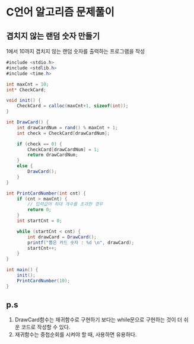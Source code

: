 # C언어 알고리즘 문제풀이

## 겹치지 않는 랜덤 숫자 만들기

1에서 10까지 겹치지 않는 랜덤 숫자를 출력하는 프로그램을 작성

```csharp
#include <stdio.h>
#include <stdlib.h>
#include <time.h>

int maxCnt = 10;
int* CheckCard;

void init() {
	CheckCard = calloc(maxCnt+1, sizeof(int));
}

int DrawCard() {
	int drawCardNum = rand() % maxCnt + 1;
	int check = CheckCard[drawCardNum];

	if (check == 0) {
		CheckCard[drawCardNum] = 1;
		return drawCardNum;
	}
	else {
		DrawCard();
	}
}

int PrintCardNumber(int cnt) {
	if (cnt > maxCnt) {
		// 입력값이 최대 개수를 초과한 경우
		return 0;
	}
	int startCnt = 0;

	while (startCnt < cnt) {
		int drawCard = DrawCard();
		printf("뽑은 카드 숫자 : %d \n", drawCard);
		startCnt++;
	}
}

int main() {
	init();
	PrintCardNumber(10);
}
```

## p.s
1. DrawCard함수는 재귀함수로 구현하기 보다는 while문으로 구현하는 것이 더 쉬운 코드로 작성할 수 있다.
2. 재귀함수는 중첩순회를 시켜야 할 때, 사용하면 유용하다.
